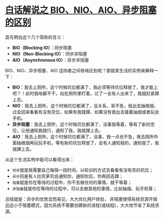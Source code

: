 # [白话解说之 BIO、NIO、AIO、异步阻塞的区别](https://github.com/superleeyom/blog/issues/3)

首先明白这个几个简称的含义：

- **BIO（Blocking IO）**：同步阻塞
- **NIO（Non-Blocking IO）**：同步非阻塞
- **AIO（Asynchronous IO）**：异步非阻塞

BIO、NIO、异步阻塞、AIO 这四者之间有啥区别呢？那就拿生活的实例来解释一下：

- **BIO**：我去上厕所，这个时候坑位都满了，我必须等待坑位释放了，我才能上吧？！此时我啥都不干，站在厕所里盯着，过了一会有人出来了，我就赶紧蹲上去。
- **NIO**：我去上厕所，这个时候坑位都满了，没关系，哥不急，我出去抽根烟，过会回来看看有没有空位，如果有我就蹲，如果没有我出去接着抽烟或者玩会手机。
- **异步阻塞**：我去上厕所，这个时候坑位都满了，没事我等着，等有了新的空位，让他通知我就行，通知了我，我就蹲上去。
- **AIO**：我去上厕所，这个时候坑位都满了，没事，我一点也不急，我去厕所外面抽根烟再玩玩手机，等有新的坑位释放了，会有人通知我的，通知我了，我就蹲上去。

从这个生活实例中能可以看得出来：

- `同步`就是我需要自己每隔一段时间，以轮训的方式去看看有没有空的坑位；
- `异步`则是有人拉完茅坑会通知你，通知你后，你再回去蹲；
- `阻塞`就是你在等待的过程中，你不去做任何的事情，就干等着；
- `非阻塞`就是你在等待的过程中，可以去做其他的事情，比如抽烟、玩手机等；

总结就是：异步的优势显而易见，大大优化用户体验， 非阻塞使得系统资源开销远远小于阻塞模式，因为系统不需要创建新的进程(或线程)，大大地节省了系统资源。
